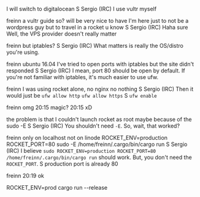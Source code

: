 I will switch to digitalocean
S
Sergio (IRC)
I use vultr myself

freinn
a vultr guide so?
will be very nice to have
I'm here just to not be a wordpress guy
but to travel in a rocket u know
S
Sergio (IRC)
Haha
sure
Well, the VPS provider doesn't really matter

freinn
but iptables?
S
Sergio (IRC)
What matters is really the OS/distro you're using.

freinn
ubuntu 16.04
I've tried to open ports with iptables
but the site didn't responded
S
Sergio (IRC)
I mean, port 80 should be open by default.
If you're not familiar with iptables, it's much easier to use ufw.

freinn
I was using rocket alone, no nginx no nothing
S
Sergio (IRC)
Then it would just be `ufw allow http`
`ufw allow https`
S
`ufw enable`

freinn
omg
20:15
magic?
20:15
xD

the problem is that I couldn't launch rocket as root
maybe because of the sudo -E
S
Sergio (IRC)
You shouldn't need `-E`.
So, wait, that worked?

freinn
only on localhost
not on linode
ROCKET_ENV=production ROCKET_PORT=80 sudo -E /home/freinn/.cargo/bin/cargo run
S
Sergio (IRC)
I believe `sudo ROCKET_ENV=production ROCKET_PORT=80 /home/freinn/.cargo/bin/cargo run` should work.
But, you don't need the `ROCKET_PORT`.
S
production port is already 80

freinn
20:19
ok

ROCKET_ENV=prod cargo run --release
